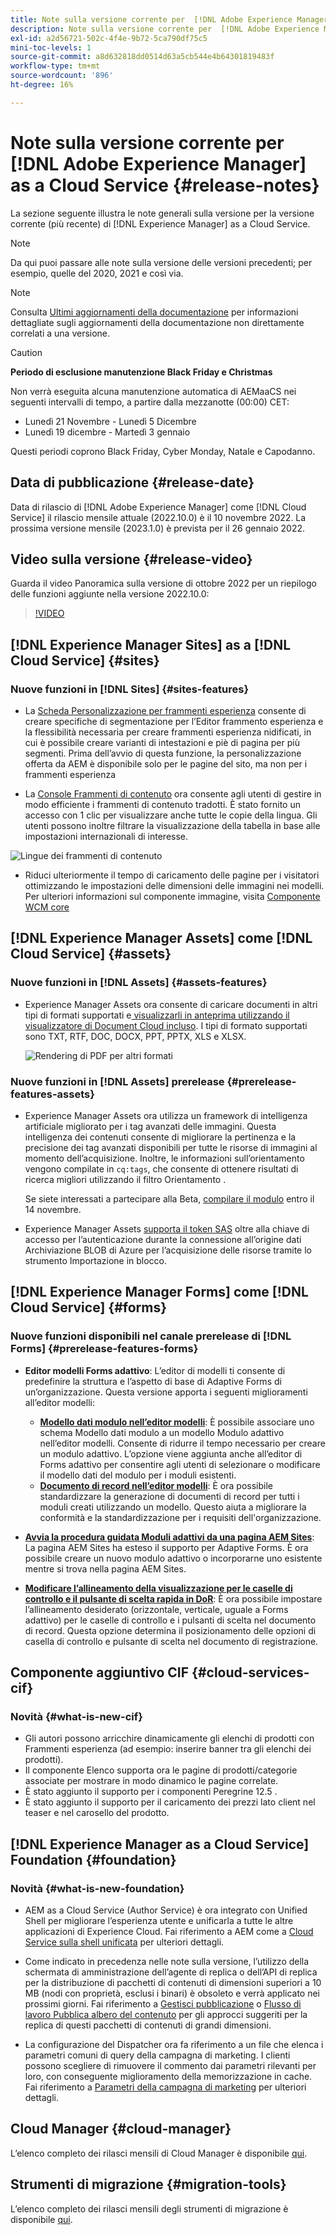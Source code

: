 ```yaml
---
title: Note sulla versione corrente per  [!DNL Adobe Experience Manager]  as a Cloud Service.
description: Note sulla versione corrente per  [!DNL Adobe Experience Manager]  as a Cloud Service.
exl-id: a2d56721-502c-4f4e-9b72-5ca790df75c5
mini-toc-levels: 1
source-git-commit: a8d632818dd0514d63a5cb544e4b64301819483f
workflow-type: tm+mt
source-wordcount: '896'
ht-degree: 16%

---
```



# Note sulla versione corrente per [!DNL Adobe Experience Manager] as a Cloud Service {#release-notes}

La sezione seguente illustra le note generali sulla versione per la versione corrente (più recente) di [!DNL Experience Manager] as a Cloud Service.

>[!NOTE]
>
>Da qui puoi passare alle note sulla versione delle versioni precedenti; per esempio, quelle del 2020, 2021 e così via.

>[!NOTE]
>
>Consulta [Ultimi aggiornamenti della documentazione](https://experienceleague.adobe.com/docs/experience-manager-release-information/aem-release-updates/doc-updates/documentation-updates.html?lang=it) per informazioni dettagliate sugli aggiornamenti della documentazione non direttamente correlati a una versione.

>[!CAUTION]
>
>**Periodo di esclusione manutenzione Black Friday e Christmas**
>
> Non verrà eseguita alcuna manutenzione automatica di AEMaaCS nei seguenti intervalli di tempo, a partire dalla mezzanotte (00:00) CET:
>
>* Lunedì 21 Novembre - Lunedì 5 Dicembre
>* Lunedì 19 dicembre - Martedì 3 gennaio
>
> Questi periodi coprono Black Friday, Cyber Monday, Natale e Capodanno.

## Data di pubblicazione {#release-date}

Data di rilascio di [!DNL Adobe Experience Manager] come [!DNL Cloud Service] il rilascio mensile attuale (2022.10.0) è il 10 novembre 2022. La prossima versione mensile (2023.1.0) è prevista per il 26 gennaio 2022.

## Video sulla versione {#release-video}

Guarda il video Panoramica sulla versione di ottobre 2022 per un riepilogo delle funzioni aggiunte nella versione 2022.10.0:

>[!VIDEO](https://video.tv.adobe.com/v/3409801/?quality=12)

## [!DNL Experience Manager Sites] as a [!DNL Cloud Service] {#sites}


### Nuove funzioni in [!DNL Sites] {#sites-features}

* La [Scheda Personalizzazione per frammenti esperienza](/help/sites-cloud/authoring/fundamentals/experience-fragments.md#personalization-experience-fragment) consente di creare specifiche di segmentazione per l’Editor frammento esperienza e la flessibilità necessaria per creare frammenti esperienza nidificati, in cui è possibile creare varianti di intestazioni e piè di pagina per più segmenti. Prima dell’avvio di questa funzione, la personalizzazione offerta da AEM è disponibile solo per le pagine del sito, ma non per i frammenti esperienza

* La [Console Frammenti di contenuto](/help/sites-cloud/administering/content-fragments/content-fragments-console.md) ora consente agli utenti di gestire in modo efficiente i frammenti di contenuto tradotti. È stato fornito un accesso con 1 clic per visualizzare anche tutte le copie della lingua. Gli utenti possono inoltre filtrare la visualizzazione della tabella in base alle impostazioni internazionali di interesse.

![Lingue dei frammenti di contenuto](/help/release-notes/assets/cfconsole-languages.png)

* Riduci ulteriormente il tempo di caricamento delle pagine per i visitatori ottimizzando le impostazioni delle dimensioni delle immagini nei modelli. Per ulteriori informazioni sul componente immagine, visita [Componente WCM core](https://github.com/adobe/aem-core-wcm-components)

## [!DNL Experience Manager Assets] come [!DNL Cloud Service] {#assets}

### Nuove funzioni in [!DNL Assets] {#assets-features}

* Experience Manager Assets ora consente di caricare documenti in altri tipi di formati supportati e[ visualizzarli in anteprima utilizzando il visualizzatore di Document Cloud incluso](/help/assets/manage-pdf-documents.md). I tipi di formato supportati sono TXT, RTF, DOC, DOCX, PPT, PPTX, XLS e XLSX.

   ![Rendering di PDF per altri formati](/help/release-notes/assets/multi-page-other-formats.png)


### Nuove funzioni in [!DNL Assets] prerelease {#prerelease-features-assets}

* Experience Manager Assets ora utilizza un framework di intelligenza artificiale migliorato per i tag avanzati delle immagini. Questa intelligenza dei contenuti consente di migliorare la pertinenza e la precisione dei tag avanzati disponibili per tutte le risorse di immagini al momento dell’acquisizione. Inoltre, le informazioni sull’orientamento vengono compilate in `cq:tags`, che consente di ottenere risultati di ricerca migliori utilizzando il filtro Orientamento .

   Se siete interessati a partecipare alla Beta, [compilare il modulo](https://forms.office.com/pages/responsepage.aspx?id=Wht7-jR7h0OUrtLBeN7O4epXZrTVKKdJkUiHeolccf9UNEwyNEpHVEFaODdBNFZQSlFDREZQOVRRTy4u) entro il 14 novembre.

* Experience Manager Assets [supporta il token SAS](/help/assets/add-assets.md#asset-bulk-ingestor) oltre alla chiave di accesso per l’autenticazione durante la connessione all’origine dati Archiviazione BLOB di Azure per l’acquisizione delle risorse tramite lo strumento Importazione in blocco.

## [!DNL Experience Manager Forms] come [!DNL Cloud Service] {#forms}

### Nuove funzioni disponibili nel canale prerelease di [!DNL Forms] {#prerelease-features-forms}

* **Editor modelli Forms adattivo**: L’editor di modelli ti consente di predefinire la struttura e l’aspetto di base di Adaptive Forms di un’organizzazione. Questa versione apporta i seguenti miglioramenti all’editor modelli:
   * **[Modello dati modulo nell’editor modelli](/help/forms/creating-adaptive-form.md#edit-form-model-properties-of-an-adaptive-form-edit-form-model)**: È possibile associare uno schema Modello dati modulo a un modello Modulo adattivo nell’editor modelli. Consente di ridurre il tempo necessario per creare un modulo adattivo. L’opzione viene aggiunta anche all’editor di Forms adattivo per consentire agli utenti di selezionare o modificare il modello dati del modulo per i moduli esistenti.
   * **[Documento di record nell’editor modelli](/help/forms/generate-document-of-record-for-non-xfa-based-adaptive-forms.md#document-of-record-support-in-adaptive-form-editor-dor-support-in-adaptiveform)**: È ora possibile standardizzare la generazione di documenti di record per tutti i moduli creati utilizzando un modello. Questo aiuta a migliorare la conformità e la standardizzazione per i requisiti dell&#39;organizzazione.

* **[Avvia la procedura guidata Moduli adattivi da una pagina AEM Sites](/help/forms/embed-adaptive-form-aem-sites.md)**: La pagina AEM Sites ha esteso il supporto per Adaptive Forms. È ora possibile creare un nuovo modulo adattivo o incorporarne uno esistente mentre si trova nella pagina AEM Sites.
* **[Modificare l’allineamento della visualizzazione per le caselle di controllo e il pulsante di scelta rapida in DoR](/help/forms/generate-document-of-record-for-non-xfa-based-adaptive-forms.md#customize-the-branding-information-in-document-of-record-customize-the-branding-information-in-document-of-record)**: È ora possibile impostare l’allineamento desiderato (orizzontale, verticale, uguale a Forms adattivo) per le caselle di controllo e i pulsanti di scelta nel documento di record. Questa opzione determina il posizionamento delle opzioni di casella di controllo e pulsante di scelta nel documento di registrazione.

## Componente aggiuntivo CIF {#cloud-services-cif}

### Novità {#what-is-new-cif}

* Gli autori possono arricchire dinamicamente gli elenchi di prodotti con Frammenti esperienza (ad esempio: inserire banner tra gli elenchi dei prodotti).
* Il componente Elenco supporta ora le pagine di prodotti/categorie associate per mostrare in modo dinamico le pagine correlate.
* È stato aggiunto il supporto per i componenti Peregrine 12.5 .
* È stato aggiunto il supporto per il caricamento dei prezzi lato client nel teaser e nel carosello del prodotto.

## [!DNL Experience Manager as a Cloud Service] Foundation {#foundation}

### Novità {#what-is-new-foundation}

* AEM as a Cloud Service (Author Service) è ora integrato con Unified Shell per migliorare l’esperienza utente e unificarla a tutte le altre applicazioni di Experience Cloud. Fai riferimento a AEM come a [Cloud Service sulla shell unificata](/help/overview/aem-cloud-service-on-unified-shell.md) per ulteriori dettagli.

* Come indicato in precedenza nelle note sulla versione, l’utilizzo della schermata di amministrazione dell’agente di replica o dell’API di replica per la distribuzione di pacchetti di contenuti di dimensioni superiori a 10 MB (nodi con proprietà, esclusi i binari) è obsoleto e verrà applicato nei prossimi giorni. Fai riferimento a [Gestisci pubblicazione](/help/operations/replication.md#manage-publication) o [Flusso di lavoro Pubblica albero del contenuto](/help/operations/replication.md#publish-content-tree-workflow) per gli approcci suggeriti per la replica di questi pacchetti di contenuti di grandi dimensioni.

* La configurazione del Dispatcher ora fa riferimento a un file che elenca i parametri comuni di query della campagna di marketing. I clienti possono scegliere di rimuovere il commento dai parametri rilevanti per loro, con conseguente miglioramento della memorizzazione in cache. Fai riferimento a [Parametri della campagna di marketing](/help/implementing/dispatcher/caching.md#marketing-parameters) per ulteriori dettagli.

## Cloud Manager {#cloud-manager}

L’elenco completo dei rilasci mensili di Cloud Manager è disponibile [qui](/help/implementing/cloud-manager/release-notes-cloud-manager/release-notes-cm-current.md).

## Strumenti di migrazione {#migration-tools}

L’elenco completo dei rilasci mensili degli strumenti di migrazione è disponibile [qui](/help/journey-migration/release-notes/release-notes-migration-tools-current.md).
